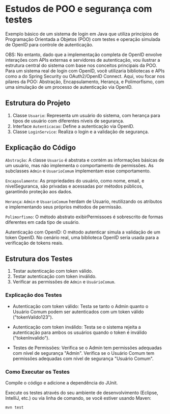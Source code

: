 # Estudos de POO e segurança com testes

Exemplo básico de um sistema de login em Java que utiliza princípios de Programação Orientada a Objetos (POO) com testes e operação simulada de OpenID para controle de autenticação.

OBS: No entanto, dado que a implementação completa de OpenID envolve interações com APIs externas e servidores de autenticação, vou ilustrar a estrutura central do sistema com base nos conceitos principais da POO.
Para um sistema real de login com OpenID, você utilizaria bibliotecas e APIs como a do Spring Security ou OAuth2/OpenID Connect.
Aqui, vou focar nos pilares da POO: Abstração, Encapsulamento, Herança, e Polimorfismo, com uma simulação de um processo de autenticação via OpenID.

## Estrutura do Projeto

1. Classe `Usuario`: Representa um usuário do sistema, com herança para tipos de usuário com diferentes níveis de segurança.
2. Interface `Autenticacao`: Define a autenticação via OpenID.
3. Classe `LoginService`: Realiza o login e a validação de segurança.

## Explicação do Código

`Abstração`: A classe `Usuario` é abstrata e contém as informações básicas de um usuário, mas não implementa o comportamento de permissões. As subclasses `Admin` e `UsuarioComum` implementam esse comportamento.

`Encapsulamento`: As propriedades do usuário, como nome, email, e nivelSeguranca, são privadas e acessadas por métodos públicos, garantindo proteção aos dados.

`Herança`: `Admin` e `UsuarioComum` herdam de Usuario, reutilizando os atributos e implementando seus próprios métodos de permissão.

`Polimorfismo`: O método abstrato exibirPermissoes é sobrescrito de formas diferentes em cada tipo de usuário.

Autenticação com OpenID: O método autenticar simula a validação de um token OpenID. No cenário real, uma biblioteca OpenID seria usada para a verificação de tokens reais.

## Estrutura dos Testes

1. Testar autenticação com token válido.
2. Testar autenticação com token inválido.
3. Verificar as permissões de `Admin` e `UsuárioComum`.

### Explicação dos Testes

* Autenticação com token válido:
    Testa se tanto o Admin quanto o Usuário Comum podem ser autenticados com um token válido ("tokenValido123").

* Autenticação com token inválido:
    Testa se o sistema rejeita a autenticação para ambos os usuários quando o token é inválido ("tokenInvalido").

* Testes de Permissões:
    Verifica se o Admin tem permissões adequadas com nível de segurança "Admin".
    Verifica se o Usuário Comum tem permissões adequadas com nível de segurança "Usuário Comum".

### Como Executar os Testes

Compile o código e adicione a dependência do JUnit.

Execute os testes através do seu ambiente de desenvolvimento (Eclipse, IntelliJ, etc.) ou via linha de comando, se você estiver usando Maven:

```code
mvn test
```
